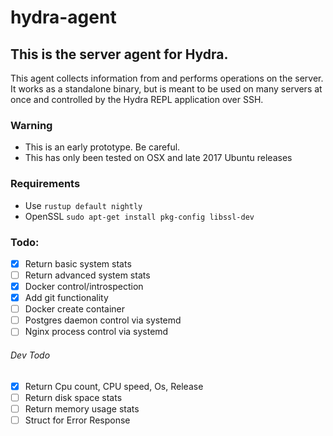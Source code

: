 # hydra-agent
## This is the server agent for Hydra.
This agent collects information from and performs operations on the server. It works as a standalone binary, but is meant to be used on many servers at once and controlled by the Hydra REPL application over SSH.

### Warning
- This is an early prototype. Be careful.
- This has only been tested on OSX and late 2017 Ubuntu releases

### Requirements
- Use `rustup default nightly`
- OpenSSL `sudo apt-get install pkg-config libssl-dev`

### Todo:
- [x] Return basic system stats
- [ ] Return advanced system stats
- [x] Docker control/introspection
- [x] Add git functionality
- [ ] Docker create container
- [ ] Postgres daemon control via systemd
- [ ] Nginx process control via systemd

###### Dev Todo
- [x] Return Cpu count, CPU speed, Os, Release
- [ ] Return disk space stats
- [ ] Return memory usage stats
- [ ] Struct for Error Response
